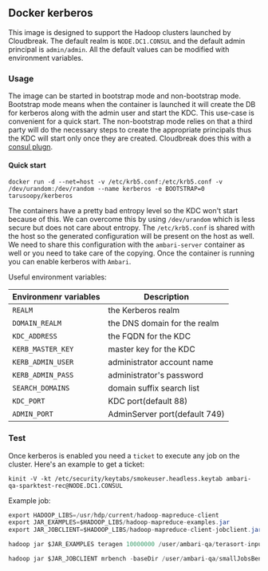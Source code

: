## Docker kerberos
This image
is designed to support the Hadoop clusters launched by Cloudbreak. The default realm is `NODE.DC1.CONSUL` and the default admin principal is `admin/admin`. All the default values can be modified with environment variables.

### Usage

The image can be started in bootstrap mode and non-bootstrap mode. Bootstrap mode means
when the container is launched it will create the DB for kerberos along with the admin user and start the KDC. 
This use-case is convenient for a quick start. The non-bootstrap mode relies on that a third party will do the necessary steps to create the appropriate principals thus the KDC will start only once they are created. 
Cloudbreak does this with a [consul plugn](https://github.com/sequenceiq/consul-plugins-kerberos).

#### Quick start
```
docker run -d --net=host -v /etc/krb5.conf:/etc/krb5.conf -v /dev/urandom:/dev/random --name kerberos -e BOOTSTRAP=0 tarusoopy/kerberos
```
The containers have a pretty bad entropy level so the KDC won't start because of this. We can overcome this by using `/dev/urandom` which is less secure but does not care about entropy. 
The `/etc/krb5.conf` is shared with the host so the generated configuration will be present on the host as well. We need to share this configuration with the `ambari-server` container as well or you need to take care of the copying.
Once the container is running you can enable kerberos with `Ambari`.

Useful environment variables:

| Environmenr variables | Description |
| --------------------- | ----------------------------- |
| `REALM`               | the Kerberos realm            |
| `DOMAIN_REALM`        | the DNS domain for the realm  |
| `KDC_ADDRESS`         | the FQDN for the KDC          |
| `KERB_MASTER_KEY`     | master key for the KDC        |
| `KERB_ADMIN_USER`     | administrator account name    |
| `KERB_ADMIN_PASS`     | administrator's password      |
| `SEARCH_DOMAINS`      | domain suffix search list     |
| `KDC_PORT`            | KDC port(default 88)          |
| `ADMIN_PORT`          | AdminServer port(default 749) |

### Test
Once kerberos is enabled you need a `ticket` to execute any job on the cluster. Here's an example to get a ticket:
```
kinit -V -kt /etc/security/keytabs/smokeuser.headless.keytab ambari-qa-sparktest-rec@NODE.DC1.CONSUL
```
Example job:
```java
export HADOOP_LIBS=/usr/hdp/current/hadoop-mapreduce-client
export JAR_EXAMPLES=$HADOOP_LIBS/hadoop-mapreduce-examples.jar
export JAR_JOBCLIENT=$HADOOP_LIBS/hadoop-mapreduce-client-jobclient.jar

hadoop jar $JAR_EXAMPLES teragen 10000000 /user/ambari-qa/terasort-input

hadoop jar $JAR_JOBCLIENT mrbench -baseDir /user/ambari-qa/smallJobsBenchmark -numRuns 5 -maps 10 -reduces 5 -inputLines 10 -inputType ascending
```
